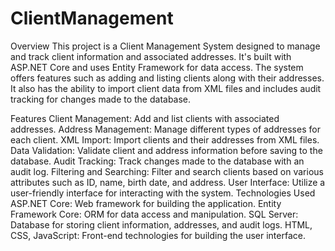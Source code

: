 # ClientManagement
Overview
This project is a Client Management System designed to manage and track client information and associated addresses. It's built with ASP.NET Core and uses Entity Framework for data access. The system offers features such as adding and listing clients along with their addresses. It also has the ability to import client data from XML files and includes audit tracking for changes made to the database.

Features
Client Management: Add  and list clients with associated addresses.
Address Management: Manage different types of addresses for each client.
XML Import: Import clients and their addresses from XML files.
Data Validation: Validate client and address information before saving to the database.
Audit Tracking: Track changes made to the database with an audit log.
Filtering and Searching: Filter and search clients based on various attributes such as ID, name, birth date, and address.
User Interface: Utilize a user-friendly interface for interacting with the system.
Technologies Used
ASP.NET Core: Web framework for building the application.
Entity Framework Core: ORM for data access and manipulation.
SQL Server: Database for storing client information, addresses, and audit logs.
HTML, CSS, JavaScript: Front-end technologies for building the user interface.
